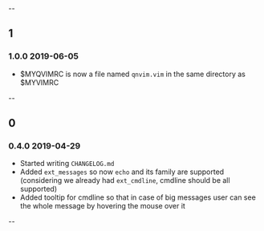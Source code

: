 --

## 1

### 1.0.0    2019-06-05

- $MYQVIMRC is now a file named `qnvim.vim` in the same directory as $MYVIMRC

--

## 0

### 0.4.0    2019-04-29

- Started writing `CHANGELOG.md`
- Added `ext_messages` so now `echo` and its family are supported (considering
    we already had `ext_cmdline`, cmdline should be all supported)
- Added tooltip for cmdline so that in case of big messages user can see the
    whole message by hovering the mouse over it


--
